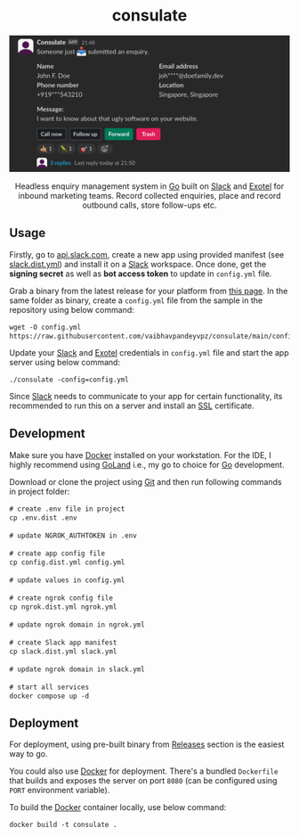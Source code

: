 <h1 align="center">consulate</h1>

[![Screenshot](https://raw.githubusercontent.com/vaibhavpandeyvpz/consulate/main/screenshot.png)](https://raw.githubusercontent.com/vaibhavpandeyvpz/consulate/main/screenshot.png)

<p align="center">
Headless enquiry management system in <a href="https://go.dev/">Go</a> built on <a href="https://slack.com/intl/en-in/">Slack</a> and <a href="https://exotel.com/">Exotel</a> for inbound marketing teams.
Record collected enquiries, place and record outbound calls, store follow-ups etc.
</p>

## Usage

Firstly, go to [api.slack.com](https://api.slack.com/), create a new app using provided manifest (see [slack.dist.yml](slack.dist.yml)) and install it on a [Slack](https://slack.com/intl/en-in/) workspace.
Once done, get the **signing secret** as well as **bot access token** to update in `config.yml` file.

Grab a binary from the latest release for your platform from [this page](https://github.com/vaibhavpandeyvpz/consulate/releases/latest).
In the same folder as binary, create a `config.yml` file from the sample in the repository using below command:

```shell
wget -O config.yml https://raw.githubusercontent.com/vaibhavpandeyvpz/consulate/main/config.dist.yml
```

Update your [Slack](https://slack.com/intl/en-in/) and [Exotel](https://exotel.com/) credentials in `config.yml` file and start the app server using below command:

```shell
./consulate -config=config.yml
```

Since [Slack](https://slack.com/intl/en-in/) needs to communicate to your app for certain functionality, its recommended to run this on a server and install an [SSL](https://letsencrypt.org/) certificate.

## Development

Make sure you have [Docker](https://www.docker.com/) installed on your workstation.
For the IDE, I highly recommend using [GoLand](https://www.jetbrains.com/go/) i.e., my go to choice for [Go](https://go.dev) development.

Download or clone the project using [Git](https://git-scm.com/) and then run following commands in project folder:

```shell
# create .env file in project
cp .env.dist .env

# update NGROK_AUTHTOKEN in .env

# create app config file
cp config.dist.yml config.yml

# update values in config.yml

# create ngrok config file
cp ngrok.dist.yml ngrok.yml

# update ngrok domain in ngrok.yml

# create Slack app manifest
cp slack.dist.yml slack.yml

# update ngrok domain in slack.yml

# start all services
docker compose up -d
```

## Deployment

For deployment, using pre-built binary from [Releases](https://github.com/vaibhavpandeyvpz/consulate/releases) section is the easiest way to go.

You could also use [Docker](https://www.docker.com/) for deployment. There's a bundled `Dockerfile` that builds and exposes the server on port `8080` (can be configured using `PORT` environment variable).

To build the [Docker](https://www.docker.com/) container locally, use below command:

```shell
docker build -t consulate .
```
